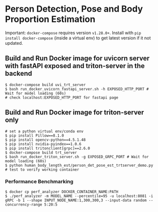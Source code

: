 # Person Detection, Pose and Body Proportion Estimation

Important: `docker-compose` requires version `v1.28.0+`. Install with `pip install docker-compose` (inside a virtual env) to get latest version if it not updated.

## Build and Run Docker image for uvicorn server with fastAPI exposed and triton-server in the backend

```shell
$ docker-compose build uvi_trt_server
$ bash run_docker_uvicorn_fastapi_server.sh -h EXPOSED_HTTP_PORT # Wait for model loading (60s)
# check localhost:EXPOSED_HTTP_PORT for fastapi page
```

## Build and Run Docker image for triton-server only

```shell
# set a python virtual env/conda env
$ pip install Pillow==8.1.0
$ pip install opencv-python==4.5.1.48
$ pip install nvidia-pyindex==1.0.6
$ pip install tritonclient[grpc]==2.6.0
$ docker-compose build trt_server
$ bash run_docker_triton_server.sh -g EXPOSED_GRPC_PORT # Wait for model loading (60s)
$ python human_body_length_est/person_det_pose_est_trtserver_demo.py  # test to verify working container
```

### Performance Benchmarking

```shell
$ docker cp perf_analyzer DOCKER_CONTAINER_NAME:PATH
$ ./perf_analyzer -m MODEL_NAME --percentile=95 -u localhost:8081 -i gRPC -b 1 --shape INPUT_NODE_NAME:1,300,300,3 --input-data random --concurrency-range 5:20:5
```
